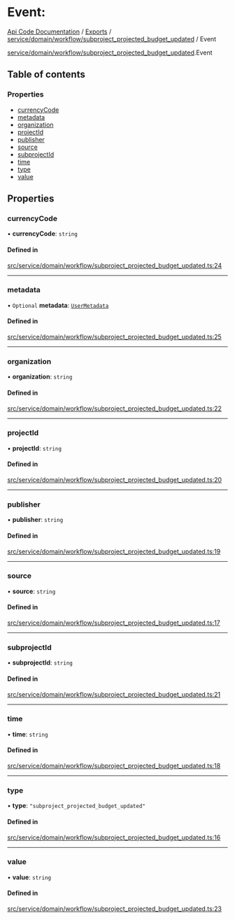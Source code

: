 # Event: 
 
[Api Code Documentation](../README.md) / [Exports](../modules.md) / [service/domain/workflow/subproject\_projected\_budget\_updated](../modules/service_domain_workflow_subproject_projected_budget_updated.md) / Event

[service/domain/workflow/subproject\_projected\_budget\_updated](../modules/service_domain_workflow_subproject_projected_budget_updated.md).Event

## Table of contents

### Properties

- [currencyCode](service_domain_workflow_subproject_projected_budget_updated.Event.md#currencycode)
- [metadata](service_domain_workflow_subproject_projected_budget_updated.Event.md#metadata)
- [organization](service_domain_workflow_subproject_projected_budget_updated.Event.md#organization)
- [projectId](service_domain_workflow_subproject_projected_budget_updated.Event.md#projectid)
- [publisher](service_domain_workflow_subproject_projected_budget_updated.Event.md#publisher)
- [source](service_domain_workflow_subproject_projected_budget_updated.Event.md#source)
- [subprojectId](service_domain_workflow_subproject_projected_budget_updated.Event.md#subprojectid)
- [time](service_domain_workflow_subproject_projected_budget_updated.Event.md#time)
- [type](service_domain_workflow_subproject_projected_budget_updated.Event.md#type)
- [value](service_domain_workflow_subproject_projected_budget_updated.Event.md#value)

## Properties

### currencyCode

• **currencyCode**: `string`

#### Defined in

[src/service/domain/workflow/subproject_projected_budget_updated.ts:24](https://github.com/openkfw/TruBudget/blob/90402cb/api/src/service/domain/workflow/subproject_projected_budget_updated.ts#L24)

___

### metadata

• `Optional` **metadata**: [`UserMetadata`](../modules/service_domain_metadata.md#usermetadata)

#### Defined in

[src/service/domain/workflow/subproject_projected_budget_updated.ts:25](https://github.com/openkfw/TruBudget/blob/90402cb/api/src/service/domain/workflow/subproject_projected_budget_updated.ts#L25)

___

### organization

• **organization**: `string`

#### Defined in

[src/service/domain/workflow/subproject_projected_budget_updated.ts:22](https://github.com/openkfw/TruBudget/blob/90402cb/api/src/service/domain/workflow/subproject_projected_budget_updated.ts#L22)

___

### projectId

• **projectId**: `string`

#### Defined in

[src/service/domain/workflow/subproject_projected_budget_updated.ts:20](https://github.com/openkfw/TruBudget/blob/90402cb/api/src/service/domain/workflow/subproject_projected_budget_updated.ts#L20)

___

### publisher

• **publisher**: `string`

#### Defined in

[src/service/domain/workflow/subproject_projected_budget_updated.ts:19](https://github.com/openkfw/TruBudget/blob/90402cb/api/src/service/domain/workflow/subproject_projected_budget_updated.ts#L19)

___

### source

• **source**: `string`

#### Defined in

[src/service/domain/workflow/subproject_projected_budget_updated.ts:17](https://github.com/openkfw/TruBudget/blob/90402cb/api/src/service/domain/workflow/subproject_projected_budget_updated.ts#L17)

___

### subprojectId

• **subprojectId**: `string`

#### Defined in

[src/service/domain/workflow/subproject_projected_budget_updated.ts:21](https://github.com/openkfw/TruBudget/blob/90402cb/api/src/service/domain/workflow/subproject_projected_budget_updated.ts#L21)

___

### time

• **time**: `string`

#### Defined in

[src/service/domain/workflow/subproject_projected_budget_updated.ts:18](https://github.com/openkfw/TruBudget/blob/90402cb/api/src/service/domain/workflow/subproject_projected_budget_updated.ts#L18)

___

### type

• **type**: ``"subproject_projected_budget_updated"``

#### Defined in

[src/service/domain/workflow/subproject_projected_budget_updated.ts:16](https://github.com/openkfw/TruBudget/blob/90402cb/api/src/service/domain/workflow/subproject_projected_budget_updated.ts#L16)

___

### value

• **value**: `string`

#### Defined in

[src/service/domain/workflow/subproject_projected_budget_updated.ts:23](https://github.com/openkfw/TruBudget/blob/90402cb/api/src/service/domain/workflow/subproject_projected_budget_updated.ts#L23)
